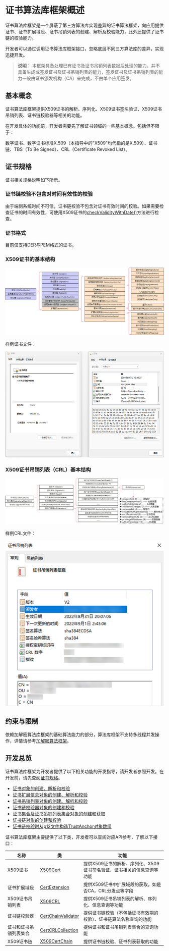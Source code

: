 # 证书算法库框架概述


证书算法库框架是一个屏蔽了第三方算法库实现差异的证书算法框架，向应用提供证书、证书扩展域段、证书吊销列表的创建、解析及校验能力，此外还提供了证书链的校验能力。


开发者可以通过调用证书算法库框架接口，忽略底层不同三方算法库的差异，实现迅捷开发。


> **说明：**
> 本框架具备处理已有证书及证书吊销列表数据后处理的能力，并不具备生成或签发证书及证书吊销列表的能力，签发证书及证书吊销列表的能力一般由证书颁发机构（CA）来完成，不由单个应用签发。


## 基本概念

证书算法库框架提供X509证书的解析、序列化、X509证书签名验证、X509证书吊销列表、证书链校验器等相关的功能。

在开发具体的功能前，开发者需要先了解证书领域的一些基本概念。包括但不限于：

数字证书、数字证书标准X.509（本指导中的"X509"均代指的是X.509）、证书链、TBS（To Be Signed）、CRL（Certificate Revoked List）。


## 证书规格

证书相关规格说明如下所示。


### 证书链校验不包含对时间有效性的校验

由于端侧系统时间不可信，证书链校验不包含对证书有效时间的校验。如果需要检查证书的时间有效性，可使用X509证书的[checkValidityWithDate()](../../reference/apis-device-certificate-kit/js-apis-cert.md#checkvaliditywithdate)方法进行检查。


### 证书格式

目前仅支持DER与PEM格式的证书。


### X509证书的基本结构

![zh-cn_image_0000001743133236](figures/zh-cn_image_0000001743133236.png)

样例证书文件：

![zh-cn_image_0000001790212405](figures/zh-cn_image_0000001790212405.png)


### X509证书吊销列表（CRL）基本结构

![zh-cn_image_0000001790372133](figures/zh-cn_image_0000001790372133.png)

样例CRL文件：

![zh-cn_image_0000001743292436](figures/zh-cn_image_0000001743292436.png)


## 约束与限制

依赖加解密算法库框架的基础算法能力的部分，算法库框架不支持多线程并发操作，详情请参考[加解密算法框架](../CryptoArchitectureKit/crypto-architecture-kit-intro.md#约束与限制)。


## 开发总览

证书算法库框架为开发者提供了以下相关功能的开发指导，请开发者参照开发。在开发前，请先查阅[证书规格](#证书规格)。

- [证书对象的创建、解析和校验](create-parse-verify-cert-object.md)
- [证书扩展信息对象的创建、解析和校验](create-parse-verify-certextension-object.md)
- [证书吊销列表对象的创建、解析和校验](create-parse-verify-crl-object.md)
- [证书链校验器对象的创建和校验](create-verify-cerchainvalidator-object.md)
- [证书集合及证书吊销列表集合对象的创建和获取](create-get-cert-crl-object.md)
- [证书链对象的创建和校验](create-verify-certchain-object.md)
- [证书链校验时从p12文件构造TrustAnchor对象数组](create-trustanchor-from-p12.md)

证书算法库框架主要提供了以下类，开发者可以查阅对应API参考，了解以下接口：

| 名称 | 类 | 功能 |
| -------- | -------- | -------- |
| X509证书 | [X509Cert](../../reference/apis-device-certificate-kit/js-apis-cert.md#x509cert) | 提供X509证书的解析、序列化、X509证书签名验证、证书相关的信息查询等功能 |
| 证书扩展域段 | [CertExtension](../../reference/apis-device-certificate-kit/js-apis-cert.md#certextension10) | 提供X509证书中扩展域段的获取，如是否CA，CRL分发点等字段 |
| X509证书吊销列表 | [X509CRL](../../reference/apis-device-certificate-kit/js-apis-cert.md#x509crl11) | 提供X509证书吊销列表的解析、序列化、信息查询等功能 |
| 证书链校验器 | [CertChainValidator](../../reference/apis-device-certificate-kit/js-apis-cert.md#certchainvalidator) | 提供证书链校验（不包括证书有效期的校验）、证书链算法名称查询的功能 |
| 证书和证书吊销列表集合 | [CertCRLCollection](../../reference/apis-device-certificate-kit/js-apis-cert.md#certcrlcollection11) | 提供证书和证书吊销列表集合的查询功能 |
| X509证书链 | [X509CertChain](../../reference/apis-device-certificate-kit/js-apis-cert.md#x509certchain11) | 提供证书链校验、证书列表获取的功能 |
